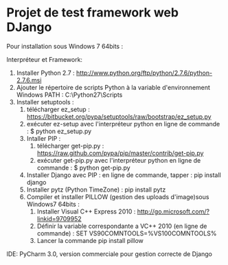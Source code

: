 Projet de test framework web DJango
======

Pour installation sous Windows 7 64bits : 

Interpréteur et Framework:

1. Installer Python 2.7 : http://www.python.org/ftp/python/2.7.6/python-2.7.6.msi
2. Ajouter le répertoire de scripts Python à la variable d'environnement Windows PATH : C:\Python27\Scripts 
3. Installer setuptools : 
    1. télécharger ez_setup : https://bitbucket.org/pypa/setuptools/raw/bootstrap/ez_setup.py
    2. exécuter ez-setup avec l'interpréteur python en ligne de commande : $ python ez_setup.py
    3. Intaller PIP : 
        1. télécharger get-pip.py : https://raw.github.com/pypa/pip/master/contrib/get-pip.py
        2. exécuter get-pip.py avec l'interpréteur python en ligne de commande : $ python get-pip.py
    5. Installer Django avec PIP : en ligne de commande, tapper : pip install django
    6. Installer pytz (Python TimeZone) : pip install pytz
    7. Compiler et installer PILLOW (gestion des uploads d'image)sous Windows7 64bits :  
        1. Installer Visual C++ Express 2010 : http://go.microsoft.com/?linkid=9709952
        2. Définir la variable correspondante a VC++ 2010 (en ligne de commande) : SET VS90COMNTOOLS=%VS100COMNTOOLS%
        3. Lancer la commande pip install pillow
    
IDE: PyCharm 3.0, version commerciale pour gestion correcte de Django 

